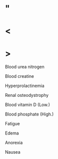 # "

# <

# >

Blood urea nitrogen

Blood creatine

Hyperprolactinemia

Renal osteodystrophy

Blood vitamin D
(Low.)

Blood phosphate
(High.)

Fatigue

Edema

Anorexia

Nausea
